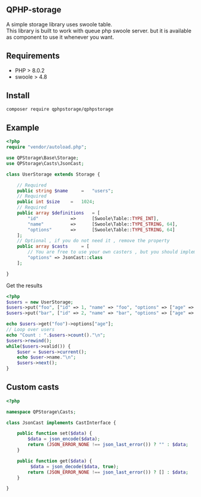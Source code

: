 ## QPHP-storage
A simple storage library uses swoole table. <br/>
This library is built to work with queue php swoole server. but it is available as component to use it whenever you want.

## Requirements
- PHP > 8.0.2
- swoole > 4.8
## Install
```
composer require qphpstorage/qphpstorage
```
## Example
```php
<?php
require "vendor/autoload.php";

use QPStorage\Base\Storage;
use QPStorage\Casts\JsonCast;

class UserStorage extends Storage {

	// Required
	public string $name 	= 	"users";
	// Required
	public int $size	= 	1024;
	// Required
	public array $definitions 	= [
		"id" 			=> 		[Swoole\Table::TYPE_INT],
		"name" 			=> 		[Swoole\Table::TYPE_STRING, 64],
		"options" 		=> 		[Swoole\Table::TYPE_STRING, 64]
	];
	// Optional , if you do not need it , remove the property
	public array $casts 	= [
		// You are free to use your own casters , but you should implement QPStorage\Casts\CastInterface
		"options" => JsonCast::class
	];

}
```

Get the results

```php
<?php
$users = new UserStorage;
$users->put("foo", ["id" => 1, "name" => "foo", "options" => ["age" => 22]]);
$users->put("bar", ["id" => 2, "name" => "bar", "options" => ["age" => 24]]);

echo $users->get("foo")->options["age"];
// Loop over users
echo "Count : ".$users->count()."\n";
$users->rewind();
while($users->valid()) {
	$user = $users->current();
	echo $user->name."\n";
	$users->next();
}

```

## Custom casts
```php
<?php 

namespace QPStorage\Casts;

class JsonCast implements CastInterface {

	public function set($data) {
		$data = json_encode($data);
		return (JSON_ERROR_NONE !== json_last_error()) ? "" : $data;
	}

	public function get($data) {
		 $data = json_decode($data, true);
		return (JSON_ERROR_NONE !== json_last_error()) ? [] : $data;
	}

}
```
